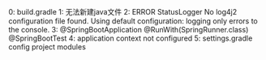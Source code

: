 0: build.gradle
1: 无法新建java文件
2: ERROR StatusLogger No log4j2 configuration file found.
   Using default configuration: logging only errors to the console.
3: @SpringBootApplication
   @RunWith(SpringRunner.class)
   @SpringBootTest
4: application context not configured
5: settings.gradle config project modules